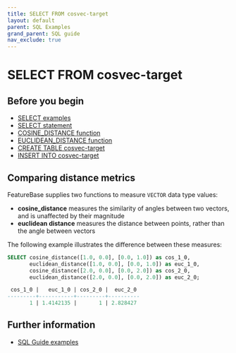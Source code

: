 ```yaml
---
title: SELECT FROM cosvec-target
layout: default
parent: SQL Examples
grand_parent: SQL guide
nav_exclude: true
---
```

# SELECT FROM cosvec-target

## Before you begin
* [SELECT examples](/docs/sql-guide/examples/sql-eg-home/#select-examples)
* [SELECT statement](/docs/sql-guide/statements/statement-select)
* [COSINE_DISTANCE function](/docs/sql-guide/functions/function-cosine-distance)
* [EUCLIDEAN_DISTANCE function](/docs/sql-guide/functions/function-euclidean-distance)
* [CREATE TABLE cosvec-target](/docs/sql-guide/examples/sql-eg-table/sql-eg-table-create-cosvec-target)
* [INSERT INTO cosvec-target](/docs/sql-guide/examples/sql-eg-insert/sql-eg-insert-cosvec-target)

## Comparing distance metrics

FeatureBase supplies two functions to measure `VECTOR` data type values:
* **cosine_distance** measures the similarity of angles between two vectors, and is unaffected by their magnitude
* **euclidean distance** measures the distance between points, rather than the angle between vectors

The following example illustrates the difference between these measures:

```sql
SELECT cosine_distance([1.0, 0.0], [0.0, 1.0]) as cos_1_0,
       euclidean_distance([1.0, 0.0], [0.0, 1.0]) as euc_1_0,
       cosine_distance([2.0, 0.0], [0.0, 2.0]) as cos_2_0,
       euclidean_distance([2.0, 0.0], [0.0, 2.0]) as euc_2_0;

 cos_1_0 |   euc_1_0 | cos_2_0 |  euc_2_0
---------+-----------+---------+----------
       1 | 1.4142135 |       1 | 2.828427
```

## Further information

* [SQL Guide examples](/docs/sql-guide/examples/sql-eg-home)
